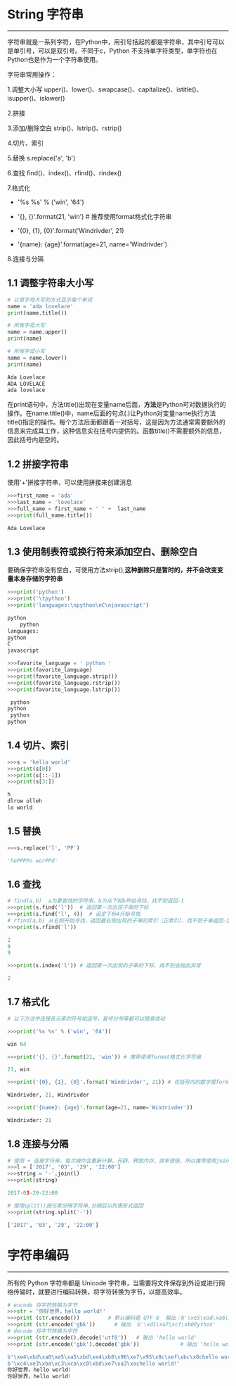 # String 字符串

--------------

字符串就是一系列字符，在Python中，用引号括起的都是字符串，其中引号可以是单引号，可以是双引号。不同于c，Python 不支持单字符类型，单字符也在Python也是作为一个字符串使用。

字符串常用操作：

1.调整大小写 upper()、lower()、swapcase()、capitalize()、istitle()、isupper()、islower()

2.拼接

3.添加/删除空白 strip()、lstrip()、rstrip()

4.切片、索引

5.替换  s.replace('a', 'b')

6.查找  find()、index()、rfind()、rindex()

7.格式化 

- '%s %s' % ('win', '64')

- '{}, {}'.format(21, 'win') # 推荐使用format格式化字符串

- '{0}, {1}, {0}'.format('Windrivder', 21)

- '{name}: {age}'.format(age=21, name='Windrivder')

8.连接与分隔

## 1.1 调整字符串大小写


```python
# 以首字母大写的方式显示每个单词
name = 'ada lovelace'
print(name.title())

# 所有字母大写
name = name.upper()
print(name)

# 所有字母小写
name = name.lower()
print(name)

Ada Lovelace
ADA LOVELACE
ada lovelace
```


在print语句中，方法title()出现在变量name后面，**方法**是Python可对数据执行的操作。在name.title()中，name后面的句点(.)让Python对变量name执行方法title()指定的操作。每个方法后面都跟着一对括号，这是因为方法通常需要额外的信息来完成其工作，这种信息实在括号内提供的。函数title()不需要额外的信息，因此括号内是空的。

## 1.2 拼接字符串
使用'+'拼接字符串，可以使用拼接来创建消息


```python
>>>first_name = 'ada'
>>>last_name = 'lovelace'
>>>full_name = first_name + ' ' +  last_name
>>>print(full_name.title())

Ada Lovelace
```

    

## 1.3 使用制表符或换行符来添加空白、删除空白

要确保字符串没有空白，可使用方法strip(),**这种删除只是暂时的，并不会改变变量本身存储的字符串**


```python
>>>print('python')
>>>print('\tpython')
>>>print('languages:\npython\nC\njavascript')

python
    python
languages:
python
C
javascript
```
    
```python
>>>favorite_language = ' python '
>>>print(favorite_language)
>>>print(favorite_language.strip())
>>>print(favorite_language.rstrip())
>>>print(favorite_language.lstrip())

 python 
python
 python
python 
```
    

## 1.4 切片、索引


```python
>>>s = 'hello world'
>>>print(s[0])
>>>print(s[::-1])
>>>print(s[3:])

h
dlrow olleh
lo world
```

## 1.5 替换 


```python
>>>s.replace('l', 'PP')

'hePPPPo worPPd'
```

## 1.6 查找


```python
# find(a,b)  a为要查找的字符串，b为从下标b开始寻找，找不到返回-1
>>>print(s.find('l'))  # 返回第一次出现子串的下标
>>>print(s.find('l', 4))  # 设定下标4开始寻找
# rfind(a,b) 从右侧开始寻找，返回最右侧出现的子串的索引（正索引），找不到子串返回-1
>>>print(s.rfind('l')) 

2
9
9
```

```python
>>>print(s.index('l')) # 返回第一次出现的子串的下标，找不到会抛出异常

2
```

## 1.7 格式化


```python
# 以下方法中连接各元素的符号如逗号，冒号分号等都可以随意改动

>>>print('%s %s' % ('win', '64'))

win 64

>>>print('{}, {}'.format(21, 'win')) # 推荐使用format格式化字符串

21, win

>>>print('{0}, {1}, {0}'.format('Windrivder', 21)) # 花括号内的数字是format内的元素的索引

Windrivder, 21, Windrivder

>>>print('{name}: {age}'.format(age=21, name='Windrivder'))

Windrivder: 21
```


## 1.8 连接与分隔


```python
# 使用 + 连接字符串，每次操作会重新计算、开辟、释放内存，效率很低，所以推荐使用join
>>>l = ['2017', '03', '29', '22:00']
>>>string = '-'.join(l)
>>>print(string)

2017-03-29-22:00
```


```python
# 使用split()按元素分隔字符串,分隔后以列表形式返回
>>>print(string.split('-'))

['2017', '03', '29', '22:00']
```

# 字符串编码

------

所有的 Python 字符串都是 Unicode 字符串，当需要将文件保存到外设或进行网络传输时，就要进行编码转换，将字符转换为字节，以提高效率。


```python
# encode 将字符转换为字节
>>>str = '你好世界，hello world!'
>>>print (str.encode())			# 默认编码是 UTF-8  输出：b'\xe5\xad\xa6\xe4\xb9\xa0Python'
>>>print (str.encode('gbk'))      # 输出  b'\xd1\xa7\xcf\xb0Python'
# decode 将字节转换为字符
>>>print (str.encode().decode('utf8'))   # 输出 'hello world'
>>>print (str.encode('gbk').decode('gbk'))             # 输出 'hello world'

b'\xe4\xbd\xa0\xe5\xa5\xbd\xe4\xb8\x96\xe7\x95\x8c\xef\xbc\x8chello world!'
b'\xc4\xe3\xba\xc3\xca\xc0\xbd\xe7\xa3\xachello world!'
你好世界，hello world!
你好世界，hello world!
```